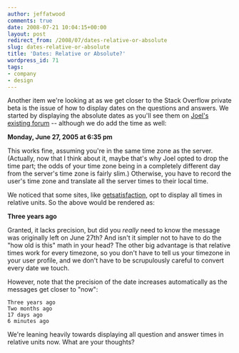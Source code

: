 ```yaml
---
author: jeffatwood
comments: true
date: 2008-07-21 10:04:15+00:00
layout: post
redirect_from: /2008/07/dates-relative-or-absolute
slug: dates-relative-or-absolute
title: 'Dates: Relative or Absolute?'
wordpress_id: 71
tags:
- company
- design
---
```



Another item we're looking at as we get closer to the Stack Overflow private beta is the issue of how to display dates on the questions and answers. We started by displaying the absolute dates as you'll see them on [Joel's existing forum](http://discuss.joelonsoftware.com/default.asp?dotnet.12.151949.6) -- although we do add the time as well:



**Monday, June 27, 2005 at 6:35 pm**



This works fine, assuming you're in the same time zone as the server. (Actually, now that I think about it, maybe that's why Joel opted to drop the time part; the odds of your time zone being in a completely different day from the server's time zone is fairly slim.) Otherwise, you have to record the user's time zone and translate all the server times to their local time.



We noticed that some sites, like [getsatisfaction](http://getsatisfaction.com/twitter), opt to display all times in relative units. So the above would be rendered as:



**Three years ago**



Granted, it lacks precision, but did you _really_ need to know the message was originally left on June 27th? And isn't it simpler not to have to do the "how old is this" math in your head? The other big advantage is that relative times work for every timezone, so you don't have to tell us your timezone in your user profile, and we don't have to be scrupulously careful to convert every date we touch.



However, note that the precision of the date increases automatically as the messages get closer to "now":




    
    
    Three years ago
    Two months ago
    17 days ago
    6 minutes ago
    





We're leaning heavily towards displaying all question and answer times in relative units now. What are your thoughts?

